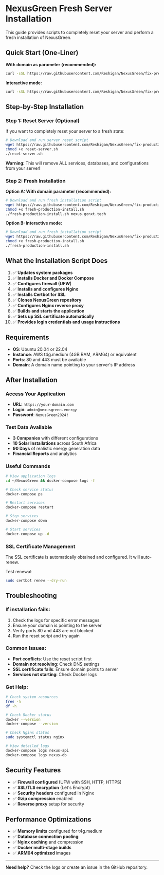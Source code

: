 # NexusGreen Fresh Server Installation

This guide provides scripts to completely reset your server and perform a fresh installation of NexusGreen.

## Quick Start (One-Liner)

**With domain as parameter (recommended):**
```bash
curl -sSL https://raw.githubusercontent.com/Reshigan/NexusGreen/fix-production-deployment/fresh-production-install.sh | bash -s nexus.gonxt.tech
```

**Interactive mode:**
```bash
curl -sSL https://raw.githubusercontent.com/Reshigan/NexusGreen/fix-production-deployment/fresh-production-install.sh | bash
```

## Step-by-Step Installation

### Step 1: Reset Server (Optional)

If you want to completely reset your server to a fresh state:

```bash
# Download and run server reset script
wget https://raw.githubusercontent.com/Reshigan/NexusGreen/fix-production-deployment/reset-server.sh
chmod +x reset-server.sh
./reset-server.sh
```

**Warning**: This will remove ALL services, databases, and configurations from your server!

### Step 2: Fresh Installation

**Option A: With domain parameter (recommended):**
```bash
# Download and run fresh installation script
wget https://raw.githubusercontent.com/Reshigan/NexusGreen/fix-production-deployment/fresh-production-install.sh
chmod +x fresh-production-install.sh
./fresh-production-install.sh nexus.gonxt.tech
```

**Option B: Interactive mode:**
```bash
# Download and run fresh installation script
wget https://raw.githubusercontent.com/Reshigan/NexusGreen/fix-production-deployment/fresh-production-install.sh
chmod +x fresh-production-install.sh
./fresh-production-install.sh
```

## What the Installation Script Does

1. ✅ **Updates system packages**
2. ✅ **Installs Docker and Docker Compose**
3. ✅ **Configures firewall (UFW)**
4. ✅ **Installs and configures Nginx**
5. ✅ **Installs Certbot for SSL**
6. ✅ **Clones NexusGreen repository**
7. ✅ **Configures Nginx reverse proxy**
8. ✅ **Builds and starts the application**
9. ✅ **Sets up SSL certificate automatically**
10. ✅ **Provides login credentials and usage instructions**

## Requirements

- **OS**: Ubuntu 20.04 or 22.04
- **Instance**: AWS t4g.medium (4GB RAM, ARM64) or equivalent
- **Ports**: 80 and 443 must be available
- **Domain**: A domain name pointing to your server's IP address

## After Installation

### Access Your Application
- **URL**: `https://your-domain.com`
- **Login**: `admin@nexusgreen.energy`
- **Password**: `NexusGreen2024!`

### Test Data Available
- **3 Companies** with different configurations
- **10 Solar Installations** across South Africa
- **90 Days** of realistic energy generation data
- **Financial Reports** and analytics

### Useful Commands

```bash
# View application logs
cd ~/NexusGreen && docker-compose logs -f

# Check service status
docker-compose ps

# Restart services
docker-compose restart

# Stop services
docker-compose down

# Start services
docker-compose up -d
```

### SSL Certificate Management

The SSL certificate is automatically obtained and configured. It will auto-renew.

Test renewal:
```bash
sudo certbot renew --dry-run
```

## Troubleshooting

### If installation fails:
1. Check the logs for specific error messages
2. Ensure your domain is pointing to the server
3. Verify ports 80 and 443 are not blocked
4. Run the reset script and try again

### Common Issues:
- **Port conflicts**: Use the reset script first
- **Domain not resolving**: Check DNS settings
- **SSL certificate fails**: Ensure domain points to server
- **Services not starting**: Check Docker logs

### Get Help:
```bash
# Check system resources
free -h
df -h

# Check Docker status
docker --version
docker-compose --version

# Check Nginx status
sudo systemctl status nginx

# View detailed logs
docker-compose logs nexus-api
docker-compose logs nexus-db
```

## Security Features

- ✅ **Firewall configured** (UFW with SSH, HTTP, HTTPS)
- ✅ **SSL/TLS encryption** (Let's Encrypt)
- ✅ **Security headers** configured in Nginx
- ✅ **Gzip compression** enabled
- ✅ **Reverse proxy** setup for security

## Performance Optimizations

- ✅ **Memory limits** configured for t4g.medium
- ✅ **Database connection pooling**
- ✅ **Nginx caching** and compression
- ✅ **Docker multi-stage builds**
- ✅ **ARM64 optimized** images

---

**Need help?** Check the logs or create an issue in the GitHub repository.